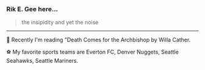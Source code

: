 ### Rik E. Gee here...
> the insipidity and yet the noise
---
📖 Recently I'm reading "Death Comes for the Archbishop by Willa Cather.

⚽ My favorite sports teams are Everton FC, Denver Nuggets, Seattle Seahawks, Seattle Mariners.
